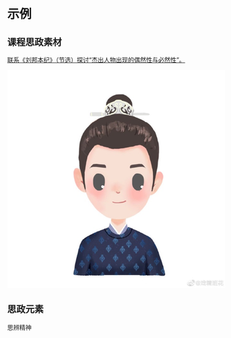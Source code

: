 # 示例

## 课程思政素材

[联系《刘邦本纪》（节选）探讨“杰出人物出现的偶然性与必然性”。](https://www.bilibili.com/video/BV15G4y1P7p8/?spm_id_from=333.1007.tianma.1-1-1.click)

![construction ><](/资源/图片/1111..jpg)


## 思政元素

思辨精神
